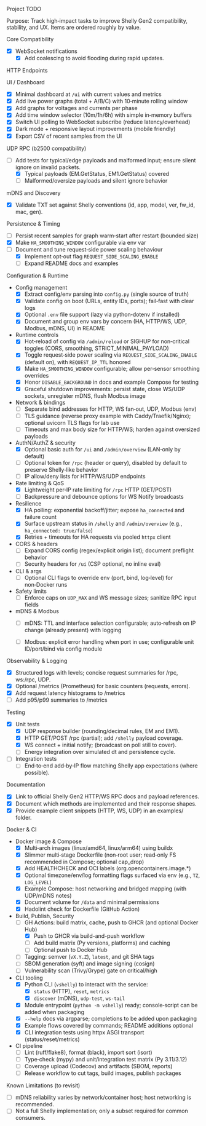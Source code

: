 Project TODO

Purpose: Track high‑impact tasks to improve Shelly Gen2 compatibility, stability, and UX. Items are ordered roughly by value.

Core Compatibility

- [x] WebSocket notifications
  - [x] Add coalescing to avoid flooding during rapid updates.

HTTP Endpoints

UI / Dashboard

- [x] Minimal dashboard at `/ui` with current values and metrics
- [x] Add live power graphs (total + A/B/C) with 10‑minute rolling window
- [x] Add graphs for voltages and currents per phase
- [x] Add time window selector (10m/1h/6h) with simple in‑memory buffers
 - [x] Switch UI polling to WebSocket subscribe (reduce latency/overhead)
 - [x] Dark mode + responsive layout improvements (mobile friendly)
 - [x] Export CSV of recent samples from the UI

UDP RPC (b2500 compatibility)

- [ ] Add tests for typical/edge payloads and malformed input; ensure silent ignore on invalid packets.
  - [x] Typical payloads (EM.GetStatus, EM1.GetStatus) covered
  - [ ] Malformed/oversize payloads and silent ignore behavior

 mDNS and Discovery

 - [x] Validate TXT set against Shelly conventions (id, app, model, ver, fw_id, mac, gen).

Persistence & Timing

- [ ] Persist recent samples for graph warm‑start after restart (bounded size)
- [x] Make `HA_SMOOTHING_WINDOW` configurable via env var
- [ ] Document and tune request‑side power scaling behaviour
  - [x] Implement opt‑out flag `REQUEST_SIDE_SCALING_ENABLE`
  - [ ] Expand README docs and examples

Configuration & Runtime

- Config management
  - [x] Extract config/env parsing into `config.py` (single source of truth)
  - [x] Validate config on boot (URLs, entity IDs, ports); fail‑fast with clear logs
  - [x] Optional `.env` file support (lazy via python‑dotenv if installed)
  - [x] Document and group env vars by concern (HA, HTTP/WS, UDP, Modbus, mDNS, UI) in README

- Runtime controls
  - [x] Hot‑reload of config via `/admin/reload` or SIGHUP for non‑critical toggles (CORS, smoothing, STRICT_MINIMAL_PAYLOAD)
  - [x] Toggle request‑side power scaling via `REQUEST_SIDE_SCALING_ENABLE` (default on), with `REQUEST_IP_TTL` honored
  - [x] Make `HA_SMOOTHING_WINDOW` configurable; allow per‑sensor smoothing overrides
  - [x] Honor `DISABLE_BACKGROUND` in docs and example Compose for testing
  - [x] Graceful shutdown improvements: persist state, close WS/UDP sockets, unregister mDNS, flush Modbus image

- Network & bindings
  - [ ] Separate bind addresses for HTTP, WS fan‑out, UDP, Modbus (env)
  - [ ] TLS guidance (reverse proxy example with Caddy/Traefik/Nginx); optional uvicorn TLS flags for lab use
  - [ ] Timeouts and max body size for HTTP/WS; harden against oversized payloads

- AuthN/AuthZ & security
  - [x] Optional basic auth for `/ui` and `/admin/overview` (LAN‑only by default)
  - [ ] Optional token for `/rpc` (header or query), disabled by default to preserve Shelly‑like behavior
  - [ ] IP allow/deny lists for HTTP/WS/UDP endpoints

- Rate limiting & QoS
  - [x] Lightweight per‑IP rate limiting for `/rpc` HTTP (GET/POST)
  - [ ] Backpressure and debounce options for WS Notify broadcasts

- Resilience
  - [x] HA polling: exponential backoff/jitter; expose `ha_connected` and failure count
  - [x] Surface upstream status in `/shelly` and `/admin/overview` (e.g., `ha_connected: true/false`)
  - [x] Retries + timeouts for HA requests via pooled `httpx` client

- CORS & headers
  - [ ] Expand CORS config (regex/explicit origin list); document preflight behavior
  - [ ] Security headers for `/ui` (CSP optional, no inline eval)

- CLI & args
  - [ ] Optional CLI flags to override env (port, bind, log‑level) for non‑Docker runs

- Safety limits
  - [ ] Enforce caps on `UDP_MAX` and WS message sizes; sanitize RPC input fields

- mDNS & Modbus
  - [ ] mDNS: TTL and interface selection configurable; auto‑refresh on IP change (already present) with logging
  - [ ] Modbus: explicit error handling when port in use; configurable unit ID/port/bind via config module


Observability & Logging

- [x] Structured logs with levels; concise request summaries for /rpc, ws:/rpc, UDP.
- [x] Optional /metrics (Prometheus) for basic counters (requests, errors).
- [x] Add request latency histograms to /metrics
- [ ] Add p95/p99 summaries to /metrics

Testing

- [x] Unit tests
  - [x] UDP response builder (rounding/decimal rules, EM and EM1).
  - [x] HTTP GET/POST /rpc (partial); add `/shelly` payload coverage.
  - [x] WS connect + initial notify; (broadcast on poll still to cover).
  - [ ] Energy integration over simulated dt and persistence cycle.
- [ ] Integration tests
  - [ ] End‑to‑end add‑by‑IP flow matching Shelly app expectations (where possible).

Documentation

- [x] Link to official Shelly Gen2 HTTP/WS RPC docs and payload references.
- [x] Document which methods are implemented and their response shapes.
- [x] Provide example client snippets (HTTP, WS, UDP) in an examples/ folder.

Docker & CI

- Docker image & Compose
  - [x] Multi‑arch images (linux/amd64, linux/arm64) using buildx
  - [x] Slimmer multi‑stage Dockerfile (non‑root user; read‑only FS recommended in Compose; optional cap_drop)
  - [x] Add HEALTHCHECK and OCI labels (org.opencontainers.image.*)
  - [x] Optional timezone/env/log formatting flags surfaced via env (e.g., `TZ`, `LOG_LEVEL`)
  - [x] Example Compose: host networking and bridged mapping (with UDP/mDNS notes)
  - [x] Document volume for `/data` and minimal permissions
  - [x] Hadolint check for Dockerfile (GitHub Action)
- Build, Publish, Security
  - [ ] GH Actions: build matrix, cache, push to GHCR (and optional Docker Hub)
    - [x] Push to GHCR via build-and-push workflow
    - [ ] Add build matrix (Py versions, platforms) and caching
    - [ ] Optional push to Docker Hub
  - [ ] Tagging: semver (`vX.Y.Z`), `latest`, and git SHA tags
  - [ ] SBOM generation (syft) and image signing (cosign)
  - [ ] Vulnerability scan (Trivy/Grype) gate on critical/high
- CLI tooling
  - [x] Python CLI (`vshelly`) to interact with the service:
    - [x] `status` (HTTP), `reset`, `metrics`
    - [x] `discover` (mDNS), `udp-test`, `ws-tail`
  - [x] Module entrypoint (`python -m vshelly`) ready; console‑script can be added when packaging
  - [x] `--help` docs via argparse; completions to be added upon packaging
  - [x] Example flows covered by commands; README additions optional
  - [x] CLI integration tests using httpx ASGI transport (status/reset/metrics)
- CI pipeline
  - [ ] Lint (ruff/flake8), format (black), import sort (isort)
  - [ ] Type‑check (mypy) and unit/integration test matrix (Py 3.11/3.12)
  - [ ] Coverage upload (Codecov) and artifacts (SBOM, reports)
  - [ ] Release workflow to cut tags, build images, publish packages

Known Limitations (to revisit)

- [ ] mDNS reliability varies by network/container host; host networking is recommended.
- [ ] Not a full Shelly implementation; only a subset required for common consumers.
